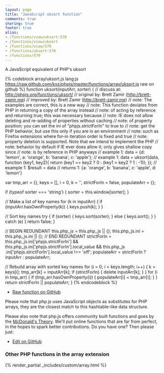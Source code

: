 ```yaml
---
layout: page
title: "JavaScript uksort function"
comments: true
sharing: true
footer: true
alias:
- /functions/view/uksort:570
- /functions/view/uksort
- /functions/view/570
- /functions/uksort:570
- /functions/570
---
```

<!-- Generated by Rakefile:build -->
A JavaScript equivalent of PHP's uksort

{% codeblock array/uksort.js lang:js https://raw.github.com/kvz/phpjs/master/functions/array/uksort.js raw on github %}
function uksort(inputArr, sorter) {
  //  discuss at: http://phpjs.org/functions/uksort/
  // original by: Brett Zamir (http://brett-zamir.me)
  // improved by: Brett Zamir (http://brett-zamir.me)
  //        note: The examples are correct, this is a new way
  //        note: This function deviates from PHP in returning a copy of the array instead
  //        note: of acting by reference and returning true; this was necessary because
  //        note: IE does not allow deleting and re-adding of properties without caching
  //        note: of property position; you can set the ini of "phpjs.strictForIn" to true to
  //        note: get the PHP behavior, but use this only if you are in an environment
  //        note: such as Firefox extensions where for-in iteration order is fixed and true
  //        note: property deletion is supported. Note that we intend to implement the PHP
  //        note: behavior by default if IE ever does allow it; only gives shallow copy since
  //        note: is by reference in PHP anyways
  //   example 1: data = {d: 'lemon', a: 'orange', b: 'banana', c: 'apple'};
  //   example 1: data = uksort(data, function (key1, key2){ return (key1 == key2 ? 0 : (key1 > key2 ? 1 : -1)); });
  //   example 1: $result = data
  //   returns 1: {a: 'orange', b: 'banana', c: 'apple', d: 'lemon'}

  var tmp_arr = {},
    keys = [],
    i = 0,
    k = '',
    strictForIn = false,
    populateArr = {};

  if (typeof sorter === 'string') {
    sorter = this.window[sorter];
  }

  // Make a list of key names
  for (k in inputArr) {
    if (inputArr.hasOwnProperty(k)) {
      keys.push(k);
    }
  }

  // Sort key names
  try {
    if (sorter) {
      keys.sort(sorter);
    } else {
      keys.sort();
    }
  } catch (e) {
    return false;
  }

  // BEGIN REDUNDANT
  this.php_js = this.php_js || {};
  this.php_js.ini = this.php_js.ini || {};
  // END REDUNDANT
  strictForIn = this.php_js.ini['phpjs.strictForIn'] && this.php_js.ini['phpjs.strictForIn'].local_value && this.php_js
    .ini['phpjs.strictForIn'].local_value !== 'off';
  populateArr = strictForIn ? inputArr : populateArr;

  // Rebuild array with sorted key names
  for (i = 0; i < keys.length; i++) {
    k = keys[i];
    tmp_arr[k] = inputArr[k];
    if (strictForIn) {
      delete inputArr[k];
    }
  }
  for (i in tmp_arr) {
    if (tmp_arr.hasOwnProperty(i)) {
      populateArr[i] = tmp_arr[i];
    }
  }
  return strictForIn || populateArr;
}
{% endcodeblock %}

 - [Raw function on GitHub](https://github.com/kvz/phpjs/blob/master/functions/array/uksort.js)

Please note that php.js uses JavaScript objects as substitutes for PHP arrays, they are 
the closest match to this hashtable-like data structure. 

Please also note that php.js offers community built functions and goes by the 
[McDonald's Theory](https://medium.com/what-i-learned-building/9216e1c9da7d). We'll put online 
functions that are far from perfect, in the hopes to spark better contributions. 
Do you have one? Then please just: 

 - [Edit on GitHub](https://github.com/kvz/phpjs/edit/master/functions/array/uksort.js)


### Other PHP functions in the array extension
{% render_partial _includes/custom/array.html %}
